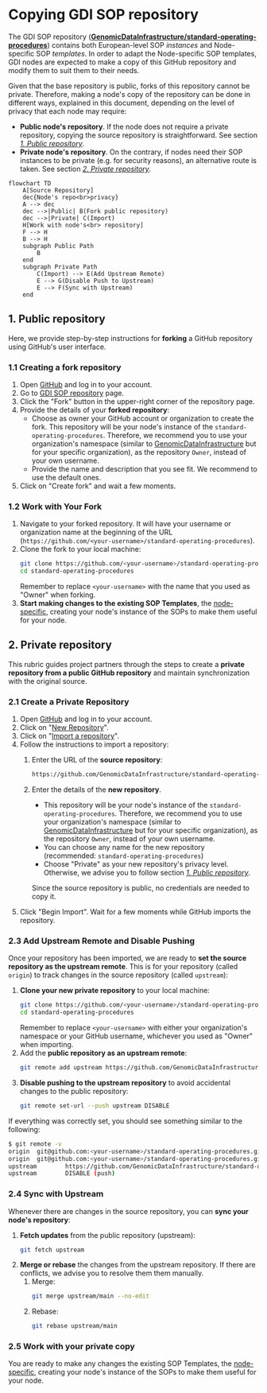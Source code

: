 # Copying GDI SOP repository
The GDI SOP repository ([**GenomicDataInfrastructure/standard-operating-procedures**](https://github.com/GenomicDataInfrastructure/standard-operating-procedures)) contains both European-level SOP _instances_ and Node-specific SOP _templates_. In order to adapt the Node-specific SOP templates, GDI nodes are expected to make a copy of this GitHub repository and modify them to suit them to their needs.

Given that the base repository is public, forks of this repository cannot be private. Therefore, making a node's copy of the repository can be done in different ways, explained in this document, depending on the level of privacy that each node may require:
- **Public node's repository**. If the node does not require a private repository, copying the source repository is straightforward. See section _[1. Public repository](#1-public-repository)_.
- **Private node's repository**. On the contrary, if nodes need their SOP instances to be private (e.g. for security reasons), an alternative route is taken. See section _[2. Private repository](#2-private-repository)_.

````mermaid
flowchart TD
    A[Source Repository] 
    dec{Node's repo<br>privacy}
    A --> dec
    dec -->|Public| B(Fork public repository)
    dec -->|Private| C(Import)    
    H[Work with node's<br> repository]
    F --> H
    B --> H
    subgraph Public Path
        B
    end
    subgraph Private Path
        C(Import) --> E(Add Upstream Remote)
        E --> G(Disable Push to Upstream)
        E --> F(Sync with Upstream)
    end
````

## 1. Public repository
Here, we provide step-by-step instructions for **forking** a GitHub repository using GitHub's user interface.

### 1.1 Creating a fork repository

1. Open [GitHub](https://github.com/) and log in to your account.
1. Go to [GDI SOP repository](https://github.com/GenomicDataInfrastructure/standard-operating-procedures) page.
1. Click the "Fork" button in the upper-right corner of the repository page.
1. Provide the details of your **forked repository**: 
    - Choose as owner your GitHub account or organization to create the fork. This repository will be your node's instance of the ``standard-operating-procedures``. Therefore, we recommend you to use your organization's namespace (similar to [GenomicDataInfrastructure](https://github.com/GenomicDataInfrastructure) but for your specific organization), as the repository ``Owner``, instead of your own username. 
    - Provide the name and description that you see fit. We recommend to use the default ones.
1. Click on "Create fork" and wait a few moments.

### 1.2 Work with Your Fork
1. Navigate to your forked repository. It will have your username or organization name at the beginning of the URL (``https://github.com/<your-username>/standard-operating-procedures``).
1. Clone the fork to your local machine:
    ````bash
    git clone https://github.com/<your-username>/standard-operating-procedures.git
    cd standard-operating-procedures
    ````
    Remember to replace ``<your-username>`` with the name that you used as "Owner" when forking.
1. **Start making changes to the existing SOP Templates**, the [node-specific](../sops/node-specific/), creating your node's instance of the SOPs to make them useful for your node.

## 2. Private repository

This rubric guides project partners through the steps to create a **private repository from a public GitHub repository** and maintain synchronization with the original source.

### 2.1 Create a Private Repository

1. Open [GitHub](https://github.com/) and log in to your account.
1. Click on "[New Repository](https://github.com/new)".
1. Click on "[Import a repository](https://github.com/new/import)".
1. Follow the instructions to import a repository:
    1. Enter the URL of the **source repository**:
        ```markdown
        https://github.com/GenomicDataInfrastructure/standard-operating-procedures
        ```
    1. Enter the details of the **new repository**. 
        - This repository will be your node's instance of the ``standard-operating-procedures``. Therefore, we recommend you to use your organization's namespace (similar to [GenomicDataInfrastructure](https://github.com/GenomicDataInfrastructure) but for your specific organization), as the repository ``Owner``, instead of your own username. 
        - You can choose any name for the new repository (recommended: ``standard-operating-procedures``)
        - Choose "Private" as your new repository's privacy level. Otherwise, we advise you to follow section _[1. Public repository](#1-public-repository)_.
    
        Since the source repository is public, no credentials are needed to copy it.
1. Click "Begin Import". Wait for a few moments while GitHub imports the repository.

### 2.3 Add Upstream Remote and Disable Pushing
Once your repository has been imported, we are ready to **set the source repository as the upstream remote**. This is for your repository (called ``origin``) to track changes in the source repository (called ``upstream``):
1. **Clone your new private repository** to your local machine:
    ````bash
    git clone https://github.com/<your-username>/standard-operating-procedures.git
    cd standard-operating-procedures
    ````
    Remember to replace ``<your-username>`` with either your organization's namespace or your GitHub username, whichever you used as "Owner" when importing.
1. Add the **public repository as an upstream remote**:
    ````bash
    git remote add upstream https://github.com/GenomicDataInfrastructure/standard-operating-procedures.git
    ````
1. **Disable pushing to the upstream repository** to avoid accidental changes to the public repository:
    ````bash
    git remote set-url --push upstream DISABLE
    ````

If everything was correctly set, you should see something similar to the following:
````bash
$ git remote -v
origin  git@github.com:<your-username>/standard-operating-procedures.git (fetch)
origin  git@github.com:<your-username>/standard-operating-procedures.git (push)
upstream        https://github.com/GenomicDataInfrastructure/standard-operating-procedures.git (fetch)
upstream        DISABLE (push)
````

### 2.4 Sync with Upstream
Whenever there are changes in the source repository, you can **sync your node's repository**:
1. **Fetch updates** from the public repository (upstream):
    ````bash
    git fetch upstream
    ````
1. **Merge or rebase** the changes from the upstream repository. If there are conflicts, we advise you to resolve them them manually.
    1. Merge:
        ````bash
        git merge upstream/main --no-edit
        ````
    1. Rebase:
        ````bash
        git rebase upstream/main
        ````
### 2.5 Work with your private copy
You are ready to make any changes the existing SOP Templates, the [node-specific](../sops/node-specific/), creating your node's instance of the SOPs to make them useful for your node.